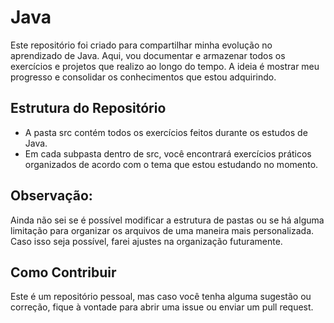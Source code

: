 <h1>Java</h1>
<p>Este repositório foi criado para compartilhar minha evolução no aprendizado de Java. Aqui, vou documentar e armazenar todos os exercícios e projetos que realizo ao longo do tempo. A ideia é mostrar meu progresso e consolidar os conhecimentos que estou adquirindo.</p>

<h2>Estrutura do Repositório</h2>
<ul>
  <li>A pasta src contém todos os exercícios feitos durante os estudos de Java.</li>
  <li>Em cada subpasta dentro de src, você encontrará exercícios práticos organizados de acordo com o tema que estou estudando no momento.</li>
</ul>

<h2>Observação:</h2>
<p>Ainda não sei se é possível modificar a estrutura de pastas ou se há alguma limitação para organizar os arquivos de uma maneira mais personalizada. Caso isso seja possível, farei ajustes na organização futuramente.</p>

<h2>Como Contribuir</h2>
<p>Este é um repositório pessoal, mas caso você tenha alguma sugestão ou correção, fique à vontade para abrir uma issue ou enviar um pull request.</p>
